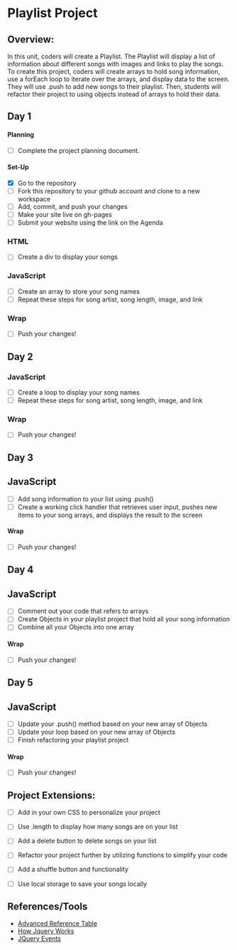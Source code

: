 # Playlist Project

## Overview:
In this unit, coders will create a Playlist. The Playlist will display a list of information about different songs with images and links to play the songs. To create this project, coders will create arrays to hold song information, use a forEach loop to iterate over the arrays, and display data to the screen. They will use .push to add new songs to their playlist. Then, students will refactor their project to using objects instead of arrays to hold their data.

## Day 1

#### Planning
- [ ] Complete the project planning document.
#### Set-Up
- [x] Go to the repository
- [ ] Fork this repository to your github account and clone to a new workspace
- [ ] Add, commit, and push your changes
- [ ] Make your site live on gh-pages
- [ ] Submit your website using the link on the Agenda

### HTML
- [ ] Create a div to display your songs

### JavaScript
- [ ] Create an array to store your song names
- [ ] Repeat these steps for song artist, song length, image, and link

### Wrap
- [ ] Push your changes!

## Day 2

### JavaScript
- [ ] Create a loop to display your song names
- [ ] Repeat these steps for song artist, song length, image, and link

### Wrap
- [ ] Push your changes!

## Day 3

## JavaScript
- [ ] Add song information to your list using .push()
- [ ] Create a working click handler that retrieves user input, pushes new items to your song arrays, and displays the result to the screen

#### Wrap
- [ ] Push your changes!

## Day 4

## JavaScript
- [ ] Comment out your code that refers to arrays
- [ ] Create Objects in your playlist project that hold all your song information
- [ ] Combine all your Objects into one array

#### Wrap
- [ ] Push your changes!

## Day 5

## JavaScript

- [ ] Update your .push() method based on your new array of Objects
- [ ] Update your loop based on your new array of Objects
- [ ] Finish refactoring your playlist project

#### Wrap
- [ ] Push your changes!

## Project Extensions:
- [ ] Add in your own CSS to personalize your project
- [ ] Use .length to display how many songs are on your list
- [ ] Add a delete button to delete songs on your list
- [ ] Refactor your project further by utilizing functions to simplify your code
- [ ] Add a shuffle button and functionality
- [ ] Use local storage to save your songs locally


## References/Tools
* [Advanced Reference Table](https://docs.google.com/document/d/1SElvLDvtVOoYZJyR5XbCQJWbSTxyChDiQkz7n3c63Go/preview)
* [How Jquery Works](http://learn.jquery.com/about-jquery/how-jquery-works/)
* [JQuery Events](http://api.jquery.com/category/events/)
